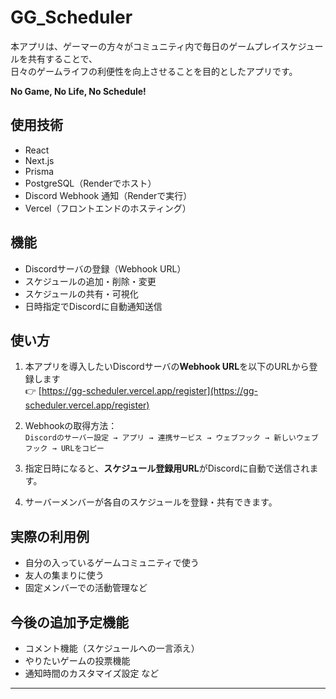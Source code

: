 # GG_Scheduler

本アプリは、ゲーマーの方々がコミュニティ内で毎日のゲームプレイスケジュールを共有することで、  
日々のゲームライフの利便性を向上させることを目的としたアプリです。  

**No Game, No Life, No Schedule!**

## 使用技術

- React
- Next.js
- Prisma
- PostgreSQL（Renderでホスト）
- Discord Webhook 通知（Renderで実行）
- Vercel（フロントエンドのホスティング）

## 機能

- Discordサーバの登録（Webhook URL）
- スケジュールの追加・削除・変更
- スケジュールの共有・可視化
- 日時指定でDiscordに自動通知送信

## 使い方

1. 本アプリを導入したいDiscordサーバの**Webhook URL**を以下のURLから登録します  
   👉 [https://gg-scheduler.vercel.app/register](https://gg-scheduler.vercel.app/register)

2. Webhookの取得方法：  
   `Discordのサーバー設定 → アプリ → 連携サービス → ウェブフック → 新しいウェブフック → URLをコピー`

3. 指定日時になると、**スケジュール登録用URL**がDiscordに自動で送信されます。

4. サーバーメンバーが各自のスケジュールを登録・共有できます。

## 実際の利用例

- 自分の入っているゲームコミュニティで使う
- 友人の集まりに使う
- 固定メンバーでの活動管理など

## 今後の追加予定機能

- コメント機能（スケジュールへの一言添え）
- やりたいゲームの投票機能
- 通知時間のカスタマイズ設定 など

---

